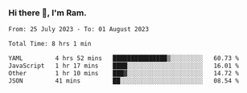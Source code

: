 ### Hi there 👋, I'm Ram.

<!--START_SECTION:waka-->

```txt
From: 25 July 2023 - To: 01 August 2023

Total Time: 8 hrs 1 min

YAML         4 hrs 52 mins   ███████████████▒░░░░░░░░░   60.73 %
JavaScript   1 hr 17 mins    ████░░░░░░░░░░░░░░░░░░░░░   16.01 %
Other        1 hr 10 mins    ███▓░░░░░░░░░░░░░░░░░░░░░   14.72 %
JSON         41 mins         ██░░░░░░░░░░░░░░░░░░░░░░░   08.54 %
```

<!--END_SECTION:waka-->
